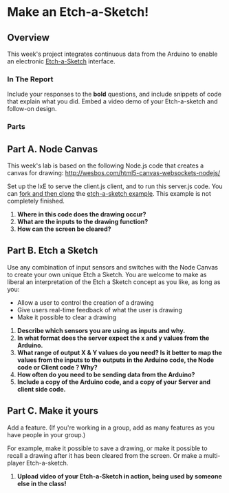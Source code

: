 # Make an Etch-a-Sketch! 
 
## Overview
This week's project integrates continuous data from the Arduino to enable an electronic [Etch-a-Sketch](https://www.youtube.com/watch?v=fLtzUdLywuo) interface.
 
### In The Report
Include your responses to the **bold** questions, and include snippets of code that explain what you did. Embed a video demo of your Etch-a-sketch and follow-on design.
 
### Parts

 
## Part A. Node Canvas
This week's lab is based on the following Node.js code that creates a canvas for drawing: http://wesbos.com/html5-canvas-websockets-nodejs/
 
Set up the IxE to serve the client.js  client, and to run this server.js code. You can [fork and then clone](https://github.com/FAR-Lab/Developing-and-Designing-Interactive-Devices/wiki/Forking-a-GitHub-project) the [etch-a-sketch example](https://github.com/FAR-Lab/etch-a-sketch). This example is not completely finished.

1. **Where in this code does the drawing occur?**
1. **What are the inputs to the drawing function?**
1. **How can the screen be cleared?**

## Part B. Etch a Sketch
Use any combination of input sensors and switches with the Node Canvas to create your own unique Etch a Sketch.  You are welcome to make as liberal an interpretation of the Etch a Sketch concept as you like, as long as you:
 
- Allow a user to control the creation of a drawing
- Give users real-time feedback of what the user is drawing
- Make it possible to clear a drawing

1. **Describe which sensors you are using as inputs and why.**
1. **In what format does the server expect the x and y values from the Arduino.**
1. **What range of output X & Y values do you need? Is it better to map the values from the inputs to the outputs in the Arduino code, the Node code or Client code ? Why?**
1. **How often do you need to be sending data from the Arduino?**
1. **Include a copy of the Arduino code, and a copy of your Server and client side code.**

## Part C. Make it yours
Add a feature. (If you're working in a group, add as many features as you have people in your group.)

For example, make it possible to save a drawing, or make it possible to recall a drawing after it has been cleared from the screen. Or make a multi-player Etch-a-sketch.

1. **Upload video of your Etch-a-Sketch in action, being used by someone else in the class!**